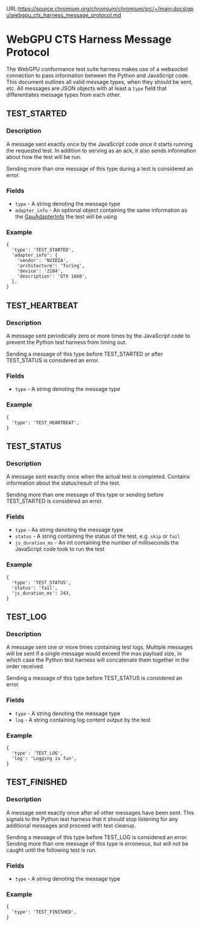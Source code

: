 URL:https://source.chromium.org/chromium/chromium/src/+/main:docs\gpu\webgpu_cts_harness_message_protocol.md
# WebGPU CTS Harness Message Protocol

The WebGPU conformance test suite harness makes use of a websocket connection to
pass information between the Python and JavaScript code. This document outlines
all valid message types, when they should be sent, etc. All messages are JSON
objects with at least a `type` field that differentiates message types from each
other.

## TEST_STARTED

### Description

A message sent exactly once by the JavaScript code once it starts running the
requested test. In addition to serving as an ack, it also sends information
about how the test will be run.

Sending more than one message of this type during a test is considered an error.

### Fields

* `type` - A string denoting the message type
* `adapter_info` - An optional object containing the same information as the
  [GpuAdapterInfo] the test will be using

[GpuAdapterInfo]: https://gpuweb.github.io/gpuweb/#gpu-adapterinfo

### Example

```
{
  'type': 'TEST_STARTED',
  'adapter_info': {
    'vendor': 'NVIDIA',
    'architecture': 'Turing',
    'device': '2184',
    'description': 'GTX 1660',
  },
}
```

## TEST_HEARTBEAT

### Description

A message sent periodically zero or more times by the JavaScript code to
prevent the Python test harness from timing out.

Sending a message of this type before TEST_STARTED or after TEST_STATUS is
considered an error.

### Fields

* `type` - A string denoting the message type

### Example

```
{
  'type': 'TEST_HEARTBEAT',
}
```

## TEST_STATUS

### Description

A message sent exactly once when the actual test is completed. Contains
information about the status/result of the test.

Sending more than one message of this type or sending before TEST_STARTED is
considered an error.

### Fields

* `type` - As string denoting the message type
* `status` - A string containing the status of the test, e.g. `skip` or `fail`
* `js_duration_ms` - An int containing the number of milliseconds the
  JavaScript code took to run the test

### Example

```
{
  'type': 'TEST_STATUS',
  'status': 'fail',
  'js_duration_ms': 243,
}
```

## TEST_LOG

### Description

A message sent one or more times containing test logs. Multiple messages will be
sent if a single message would exceed the max payload size, in which case the
Python test harness will concatenate them together in the order received.

Sending a message of this type before TEST_STATUS is considered an error.

### Fields

* `type` - A string denoting the message type
* `log` - A string containing log content output by the test

### Example

```
{
  'type': 'TEST_LOG',
  'log': 'Logging is fun',
}
```

## TEST_FINISHED

### Description

A message sent exactly once after all other messages have been sent. This
signals to the Python test harness that it should stop listening for any
additional messages and proceed with test cleanup.

Sending a message of this type before TEST_LOG is considered an error. Sending
more than one message of this type is erroneous, but will not be caught until
the following test is run.

### Fields

* `type` - A string denoting the message type

### Example

```
{
  'type': 'TEST_FINISHED',
}
```
